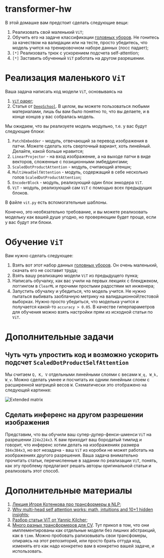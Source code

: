 # transformer-hw
В этой домашке вам предстоит сделать следующие вещи:
1. Реализовать свой маленький `ViT`;
2. Обучить его на задаче классификации [головных уборов](https://www.kaggle.com/datasets/gpiosenka/headgear-image-classification). Не гонитесь за качеством на валидации или на тесте, просто убедитесь, что модель учится на тренировочном наборе данных (лосс падает);
3. `[*]` Реализовать трюк с ускорением подсчета self-attention;
4. `[*]` Заставить обученный `ViT` работать на другом разрешении.

# Реализация маленького `ViT`
Ваша задача написать код модели `ViT`, основываясь на
1. [`ViT` paper](https://arxiv.org/abs/2010.11929);
2. Статья от [`DeepSchool`](https://deepschool-pro.notion.site/ViT-a6854b69af4945a89870cfc497654bf1).
В целом, вы можете пользоваться любыми материалами, лишь бы вам было понятно то, что вы делаете, и в конце концов у вас собралась модель.

Мы ожидаем, что вы реализуете модель модульно, т.е. у вас будут следующие блоки:
1. `PatchEmbedder` - модуль, отвечающий за перевод изображения в патчи. Можете сделать хоть сверточный вариант, хоть линейный. Делайте, какой больше нравится;
2. `LinearProjector` - на вход изображение, а на выходе патчи в виде векторов, сложенные с позиционными эмбеддингами;
3. `ScaledDotProductAttention` - модуль, считающий атеншн;
4. `MultiHeadSelfAttention` - модуль, содержащий в себе несколько голов `ScaledDotProductAttention`;
5. `EncoderBlock` - модуль, реализующий один блок энкодера `ViT`.
6. `ViT` - модуль, реализующий сам `ViT` с помощью всех предыдущих блоков.

В файле `vit.py` есть вспомогательные шаблоны.

Конечно, это необязательно требование, и вы можете реализовать модельку как вашей душе угодно, но проверяющим будет проще, если у вас будут эти блоки.

# Обучение `ViT`
Вам нужно сделать следующее:
1. Взять вот этот набор данных [головных уборов](https://www.kaggle.com/datasets/gpiosenka/headgear-image-classification). Он очень маленький, скачать его не составит труда;
2. Взять вашу реализацию модели `ViT` из предыдущего пунка;
3. Написать обучалку, как вас учили на первых лекциях с блекджеком, логгингом в `ClearML` и прочими простыми радостями мл инженера;
4. Запустить обучалку и убедиться, что модель учится. Не нужно пытаться выбивать заоблачную метрику на валидационной\тестовой выборках. Нужно просто убедиться, что моделька учится и получается какой-то `accuracy > 0.05`. В качестве гиперпараметров для обучения можно взять настройки прям из исходной статьи по `ViT`.

# Дополнительные задачи

## Чуть чуть упростить код и возможно ускорить подсчет `ScaledDotProductSelfAttention`
Мы считаем `Q, K, V` отдельными линейными слоями с весами `W_q, W_k, W_v`. Можно сделать умнее и посчитать их одним линейным слоем с расширенной матрицей весов `W`. Схематически это отображено на следующей картинке:

![Extended matrix](/assets/extended_matrix.png)

## Сделать инференс на другом разрешении изображения
Представим, что вы обучили ваш супер-дупер-фенси-шменси `ViT` на разрешении `224x224x3`.
К вам приходит ваш бородатый тимлид и говорит, что инференс хотим делать на изображениях размера
`384x384x3`, но вот незадача - ваш `ViT` из коробки не может работать на изображениях другого разрешения.
Ваша задача внимательно прочитать статьи, перечисленные в задании по реализации `ViT`, понять, как эту проблему
предлагают решать авторы оригинальной статьи и реализовать этот способ.

# Дополнительные материалы
1. [Лекция Игоря Котенкова про трансформеры в NLP](https://youtu.be/iOrNbK2T92M);
2. [Why multi-head self attention works: math, intuitions and 10+1 hidden insights](https://theaisummer.com/self-attention/);
3. [Разбор статьи ViT от Yannic Kilcher](https://www.youtube.com/watch?v=TrdevFK_am4&list=PL1v8zpldgH3o3007KRgX-HfNgWPHsIogL&index=28&ab_channel=YannicKilcher);
5. [Много разных трансформеров для CV](https://github.com/lucidrains/vit-pytorch/tree/main). Тут прикол в том, что они имплементированы как отдельные модели без лишних абстракций, как в `timm`. Можно пробовать рализовывать свои трансфомеры, опираясь на этот репозиторий, или просто брать оттуда код, изменять его как надо конкретно вам в конкретно вашей задаче, и использовать.